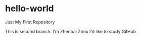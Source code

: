 # hello-world
Just My First Repository

This is second branch.
I'm Zhenhai Zhou
I'd like to study GitHub
